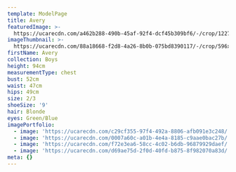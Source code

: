 ```yaml
---
template: ModelPage
title: Avery
featuredImage: >-
  https://ucarecdn.com/a462b288-490b-45af-92f4-dcf45b309bf6/-/crop/1227x681/0,0/-/preview/
imageThumbnail: >-
  https://ucarecdn.com/88a18668-f2d8-4a26-8b0b-075bd8390117/-/crop/596x845/770,1223/-/preview/
firstName: Avery
collection: Boys
height: 94cm
measurementType: chest
bust: 52cm
waist: 47cm
hips: 49cm
size: 2/3
shoeSize: '9'
hair: Blonde
eyes: Green/Blue
imagePortfolio:
  - image: 'https://ucarecdn.com/c29cf355-97f4-492a-8806-afb091e3c248/'
  - image: 'https://ucarecdn.com/0007a60c-a01b-4e4a-8185-c9aae0bac27b/'
  - image: 'https://ucarecdn.com/f72e3ea6-58cc-4c02-b6db-96879929daef/'
  - image: 'https://ucarecdn.com/d69ae75d-2f0d-40fd-b875-8f982070a83d/'
meta: {}
---
```


